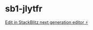 # sb1-jlytfr

[Edit in StackBlitz next generation editor ⚡️](https://stackblitz.com/~/github.com/luisprados/sb1-jlytfr)